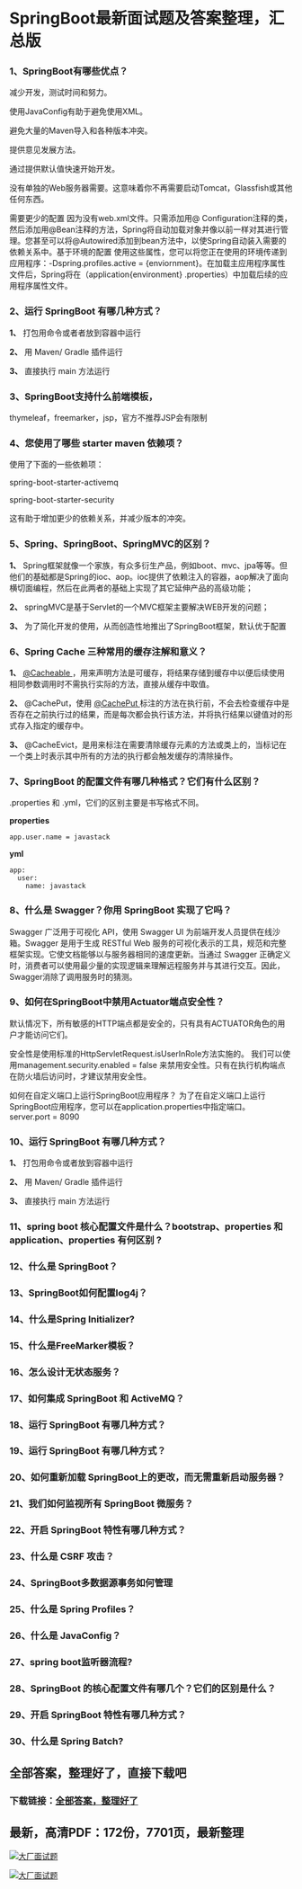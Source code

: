 # SpringBoot最新面试题及答案整理，汇总版







### 1、SpringBoot有哪些优点？

减少开发，测试时间和努力。

使用JavaConfig有助于避免使用XML。

避免大量的Maven导入和各种版本冲突。

提供意见发展方法。

通过提供默认值快速开始开发。

没有单独的Web服务器需要。这意味着你不再需要启动Tomcat，Glassfish或其他任何东西。

需要更少的配置 因为没有web.xml文件。只需添加用@ Configuration注释的类，然后添加用@Bean注释的方法，Spring将自动加载对象并像以前一样对其进行管理。您甚至可以将@Autowired添加到bean方法中，以使Spring自动装入需要的依赖关系中。基于环境的配置 使用这些属性，您可以将您正在使用的环境传递到应用程序：-Dspring.profiles.active = {enviornment}。在加载主应用程序属性文件后，Spring将在（application{environment} .properties）中加载后续的应用程序属性文件。


### 2、运行 SpringBoot 有哪几种方式？

**1、** 打包用命令或者者放到容器中运行

**2、** 用 Maven/ Gradle 插件运行

**3、** 直接执行 main 方法运行


### 3、SpringBoot支持什么前端模板，

thymeleaf，freemarker，jsp，官方不推荐JSP会有限制


### 4、您使用了哪些 starter maven 依赖项？

使用了下面的一些依赖项：

spring-boot-starter-activemq

spring-boot-starter-security

这有助于增加更少的依赖关系，并减少版本的冲突。


### 5、Spring、SpringBoot、SpringMVC的区别？

**1、** Spring框架就像一个家族，有众多衍生产品，例如boot、mvc、jpa等等。但他们的基础都是Spring的ioc、aop。ioc提供了依赖注入的容器，aop解决了面向横切面编程，然后在此两者的基础上实现了其它延伸产品的高级功能；

**2、** springMVC是基于Servlet的一个MVC框架主要解决WEB开发的问题；

**3、** 为了简化开发的使用，从而创造性地推出了SpringBoot框架，默认优于配置


### 6、Spring Cache 三种常用的缓存注解和意义？

**1、** [@Cacheable ](/Cacheable ) ，用来声明方法是可缓存，将结果存储到缓存中以便后续使用相同参数调用时不需执行实际的方法，直接从缓存中取值。

**2、** @CachePut，使用 [@CachePut ](/CachePut ) 标注的方法在执行前，不会去检查缓存中是否存在之前执行过的结果，而是每次都会执行该方法，并将执行结果以键值对的形式存入指定的缓存中。

**3、** @CacheEvict，是用来标注在需要清除缓存元素的方法或类上的，当标记在一个类上时表示其中所有的方法的执行都会触发缓存的清除操作。


### 7、SpringBoot 的配置文件有哪几种格式？它们有什么区别？

.properties 和 .yml，它们的区别主要是书写格式不同。

**properties**

```
app.user.name = javastack
```

**yml**

```
app:
  user:
    name: javastack
```


### 8、什么是 Swagger？你用 SpringBoot 实现了它吗？

Swagger 广泛用于可视化 API，使用 Swagger UI 为前端开发人员提供在线沙箱。Swagger 是用于生成 RESTful Web 服务的可视化表示的工具，规范和完整框架实现。它使文档能够以与服务器相同的速度更新。当通过 Swagger 正确定义时，消费者可以使用最少量的实现逻辑来理解远程服务并与其进行交互。因此，Swagger消除了调用服务时的猜测。


### 9、如何在SpringBoot中禁用Actuator端点安全性？

默认情况下，所有敏感的HTTP端点都是安全的，只有具有ACTUATOR角色的用户才能访问它们。

安全性是使用标准的HttpServletRequest.isUserInRole方法实施的。 我们可以使用management.security.enabled = false 来禁用安全性。只有在执行机构端点在防火墙后访问时，才建议禁用安全性。

如何在自定义端口上运行SpringBoot应用程序？ 为了在自定义端口上运行SpringBoot应用程序，您可以在application.properties中指定端口。 server.port = 8090


### 10、运行 SpringBoot 有哪几种方式？

**1、** 打包用命令或者放到容器中运行

**2、** 用 Maven/ Gradle 插件运行

**3、** 直接执行 main 方法运行


### 11、spring boot 核心配置文件是什么？bootstrap、properties 和 application、properties 有何区别 ?
### 12、什么是 SpringBoot？
### 13、SpringBoot如何配置log4j？
### 14、什么是Spring Initializer?
### 15、什么是FreeMarker模板？
### 16、怎么设计无状态服务？
### 17、如何集成 SpringBoot 和 ActiveMQ？
### 18、运行 SpringBoot 有哪几种方式？
### 19、运行 SpringBoot 有哪几种方式？
### 20、如何重新加载 SpringBoot上的更改，而无需重新启动服务器？
### 21、我们如何监视所有 SpringBoot 微服务？
### 22、开启 SpringBoot 特性有哪几种方式？
### 23、什么是 CSRF 攻击？
### 24、SpringBoot多数据源事务如何管理
### 25、什么是 Spring Profiles？
### 26、什么是 JavaConfig？
### 27、spring boot监听器流程?
### 28、SpringBoot 的核心配置文件有哪几个？它们的区别是什么？
### 29、开启 SpringBoot 特性有哪几种方式？
### 30、什么是 Spring Batch?




## 全部答案，整理好了，直接下载吧

### 下载链接：[全部答案，整理好了](https://www.souyunku.com/wp-content/uploads/weixin/githup-weixin-2.png)




## 最新，高清PDF：172份，7701页，最新整理

[![大厂面试题](https://www.souyunku.com/wp-content/uploads/weixin/mst.png "架构师专栏")](https://www.souyunku.com/wp-content/uploads/weixin/githup-weixin.png "架构师专栏")

[![大厂面试题](https://www.souyunku.com/wp-content/uploads/weixin/githup-weixin.png "架构师专栏")](https://www.souyunku.com/wp-content/uploads/weixin/githup-weixin.png "架构师专栏")
